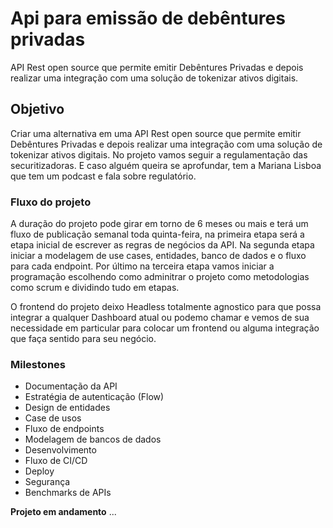 # Api para emissão de debêntures privadas
API Rest open source que permite emitir Debêntures Privadas e depois realizar uma integração com uma solução de tokenizar ativos digitais.

## Objetivo
Criar uma alternativa em uma API Rest open source que permite emitir Debêntures Privadas e depois realizar uma integração com uma solução de tokenizar ativos digitais. No projeto vamos seguir a regulamentação das securitizadoras. E caso alguém queira se aprofundar, tem a Mariana Lisboa que tem um podcast e fala sobre regulatório.

### Fluxo do projeto
A duração do projeto pode girar em torno de 6 meses ou mais e terá um fluxo de publicação semanal toda quinta-feira, na primeira etapa será a etapa inicial de escrever as regras de negócios da API. Na segunda etapa iniciar a modelagem de use cases, entidades, banco de dados e o fluxo para cada endpoint. Por último na terceira etapa vamos iniciar a programação escolhendo como adminitrar o projeto como metodologias como scrum e dividindo tudo em etapas.

O frontend do projeto deixo Headless totalmente agnostico para que possa integrar a qualquer Dashboard atual ou podemo chamar e vemos de sua necessidade em particular para colocar um frontend ou alguma integração que faça sentido para seu negócio.

### Milestones
* Documentação da API
* Estratégia de autenticação (Flow)
* Design de entidades
* Case de usos
* Fluxo de endpoints
* Modelagem de bancos de dados
* Desenvolvimento
* Fluxo de CI/CD
* Deploy
* Segurança
* Benchmarks de APIs

**Projeto em andamento** ...

